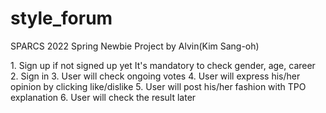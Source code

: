 # style_forum
SPARCS 2022 Spring Newbie Project by Alvin(Kim Sang-oh)

<Scenario>
1. Sign up if not signed up yet  
It's mandatory to check gender, age, career  
2. Sign in  
3. User will check ongoing votes  
4. User will express his/her opinion by clicking like/dislike  
5. User will post his/her fashion with TPO explanation  
6. User will check the result later  
